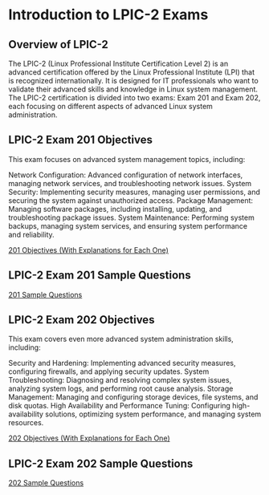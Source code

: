 # Introduction to LPIC-2 Exams 

## Overview of LPIC-2

The LPIC-2 (Linux Professional Institute Certification Level 2) is an advanced certification offered by the Linux Professional Institute (LPI) that is recognized internationally. It is designed for IT professionals who want to validate their advanced skills and knowledge in Linux system management. The LPIC-2 certification is divided into two exams: Exam 201 and Exam 202, each focusing on different aspects of advanced Linux system administration.

## LPIC-2 Exam 201 Objectives

This exam focuses on advanced system management topics, including:

Network Configuration: Advanced configuration of network interfaces, managing network services, and troubleshooting network issues.
System Security: Implementing security measures, managing user permissions, and securing the system against unauthorized access.
Package Management: Managing software packages, including installing, updating, and troubleshooting package issues.
System Maintenance: Performing system backups, managing system services, and ensuring system performance and reliability.

[201 Objectives (With Explanations for Each One)](https://github.com/SamanKhalife/linux-Tutorial/blob/main/Lpic%202/LPIC-2%20Exam%20201%20Objectives.md)

## LPIC-2 Exam 201 Sample Questions 

[201 Sample Questions](https://github.com/SamanKhalife/linux-Tutorial/blob/main/Lpic%202/LPIC-2%20Exam%20201%20(201-450)%20Exam.md)

## LPIC-2 Exam 202 Objectives

This exam covers even more advanced system administration skills, including:

Security and Hardening: Implementing advanced security measures, configuring firewalls, and applying security updates.
System Troubleshooting: Diagnosing and resolving complex system issues, analyzing system logs, and performing root cause analysis.
Storage Management: Managing and configuring storage devices, file systems, and disk quotas.
High Availability and Performance Tuning: Configuring high-availability solutions, optimizing system performance, and managing system resources.

[202 Objectives (With Explanations for Each One)](https://github.com/SamanKhalife/linux-Tutorial/blob/main/Lpic%202/LPIC-2%20Exam%20202%20Objectives.md)

## LPIC-2 Exam 202 Sample Questions 

[202 Sample Questions](https://github.com/SamanKhalife/linux-Tutorial/blob/main/Lpic%202/LPIC-2%20Exam%20202%20(202-450)%20Exam%20.md)
